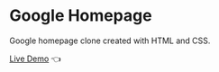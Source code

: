 # Google Homepage
Google homepage clone created with HTML and CSS.

[Live Demo](https://timkrauseus.github.io/TheOdinProject/google-homepage/) :point_left: